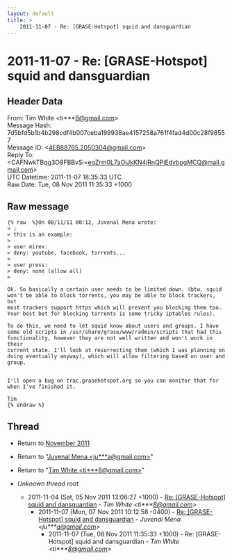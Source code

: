 ```yaml
---
layout: default
title: >
    2011-11-07 - Re: [GRASE-Hotspot] squid and dansguardian
---
```


# 2011-11-07 - Re: [GRASE-Hotspot] squid and dansguardian

## Header Data

From: Tim White \<ti***8@gmail.com\><br>
Message Hash: 7d5bfd5b1b4b298cdf4b007ceba199938ae4157258a761f4fad4d00c28f98557<br>
Message ID: \<4EB88765.2050304@gmail.com\><br>
Reply To: \<CAFNwkTBqg3O8FBBvSi=eqZrm0L7aOiJkKN4jRnQPjEdvbpgMCQ@mail.gmail.com\><br>
UTC Datetime: 2011-11-07 18:35:33 UTC<br>
Raw Date: Tue, 08 Nov 2011 11:35:33 +1000<br>

## Raw message

```
{% raw  %}On 08/11/11 00:12, Juvenal Mena wrote:
> ;
> this is an example:
>
> user mirex:
> deny: youtube, facebook, torrents...
>
> user press:
> deny: none (allow all)
>

Ok. So basically a certain user needs to be limited down. (btw, squid 
won't be able to block torrents, you may be able to block trackers, but 
most trackers support https which will prevent you blocking them too. 
Your best bet for blocking torrents is some tricky iptables rules).

To do this, we need to let squid know about users and groups. I have 
some old scripts in /usr/share/grase/www/radmin/scripts that had this 
functionality, however they are not well written and won't work in their 
current state. I'll look at resurrecting them (which I was planning on 
doing eventually anyway), which will allow filtering based on user and 
group.


I'll open a bug on trac.grasehotspot.org so you can monitor that for 
when I've finished it.

Tim
{% endraw %}
```

## Thread

+ Return to [November 2011](/archive/2011/11)

+ Return to "[Juvenal Mena <ju***a<span>@</span>gmail.com>](/authors/ju___a_at_gmail_com)"
+ Return to "[Tim White <ti***8<span>@</span>gmail.com>](/authors/ti___8_at_gmail_com)"

+ _Unknown thread root_
  + 2011-11-04 (Sat, 05 Nov 2011 13:06:27 +1000) - [Re: [GRASE-Hotspot] squid and dansguardian](/archive/2011/11/2bd80d5e770faa3733e1726652bf8d27c61145c19c6ea4ae76469324432cf826) - _Tim White \<ti***8@gmail.com\>_
    + 2011-11-07 (Mon, 07 Nov 2011 10:12:58 -0400) - [Re: [GRASE-Hotspot] squid and dansguardian](/archive/2011/11/2fff4611ee4ef3a77f9fc37cdcc9bed2081863c8a155d3e7c3598f7c8239f319) - _Juvenal Mena \<ju***a@gmail.com\>_
      + 2011-11-07 (Tue, 08 Nov 2011 11:35:33 +1000) - Re: [GRASE-Hotspot] squid and dansguardian - _Tim White \<ti***8@gmail.com\>_

